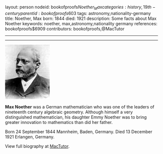 layout: person
nodeid: bookofproofs$Noether_Max
categories: history,19th-century
parentid: bookofproofs$603
tags: astronomy,nationality-germany
title: Noether, Max
born: 1844
died: 1921
description: Some facts about Max Noether
keywords: noether, max,astronomy,nationality germany
references: bookofproofs$6909
contributors: bookofproofs,@MacTutor

---


---

![Noether_Max.jpg](https://github.com/bookofproofs/bookofproofs.github.io/blob/main/_sources/_assets/images/portraits/Noether_Max.jpg?raw=true)

**Max Noether** was a German mathematician who was one of the leaders of nineteenth century algebraic geometry. Although himself a very distinguished mathematician, his daughter Emmy Noether was to bring greater innovation to mathematics than did her father.

Born 24 September 1844 Mannheim, Baden, Germany. Died 13 December 1921 Erlangen, Germany.


View full biography at [MacTutor](https://mathshistory.st-andrews.ac.uk/Biographies/Noether_Max/).